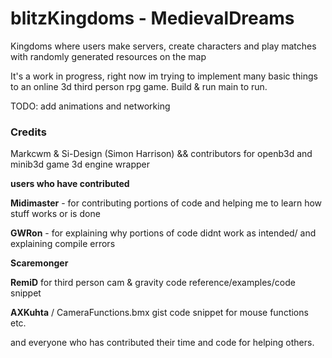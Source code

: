 # blitzKingdoms - MedievalDreams
Kingdoms where users make servers, create characters and play matches with randomly generated resources on the map

It's a work in progress, right now im trying to implement many basic things to an online 3d third person rpg game.
Build & run main to run.

TODO: add animations and networking




### Credits
Markcwm & Si-Design (Simon Harrison) && contributors for openb3d and minib3d game 3d engine wrapper
  
  
**users who have contributed**  
  
**Midimaster** - for contributing portions of code and helping me to learn how stuff works or is done  

**GWRon** - for explaining why portions of code didnt work as intended/ and explaining compile errors  
  
**Scaremonger**
  
**RemiD** for third person cam & gravity code reference/examples/code snippet  

 **AXKuhta** / CameraFunctions.bmx gist code snippet for mouse functions etc.  
 
and everyone who has contributed their time and code for helping others.

